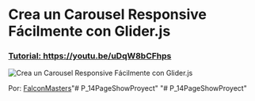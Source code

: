 # Crea un Carousel Responsive Fácilmente con Glider.js
### [Tutorial: https://youtu.be/uDqW8bCFhps ](https://youtu.be/uDqW8bCFhps )

![Crea un Carousel Responsive Fácilmente con Glider.js](https://raw.githubusercontent.com/falconmasters/glider-js/master/img/thumb.png)

Por: [FalconMasters](http://www.falconmasters.com)"# P_14PageShowProyect" 
"# P_14PageShowProyect" 
